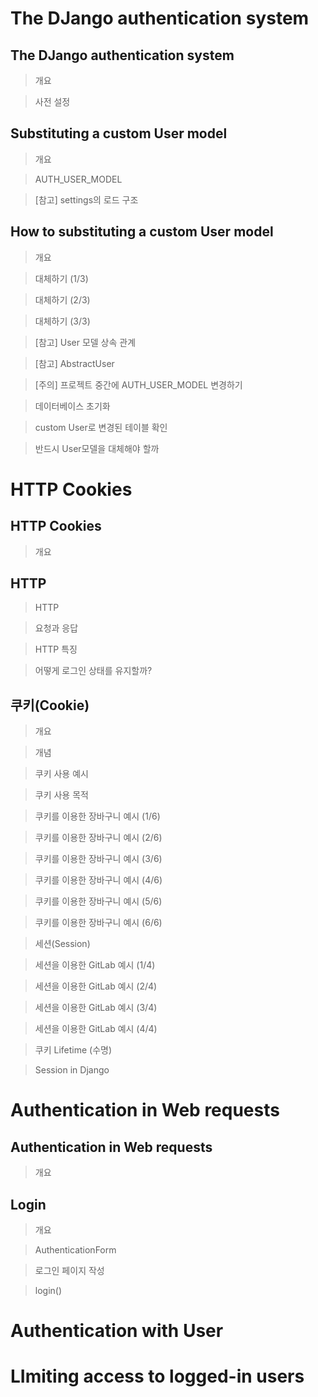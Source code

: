 # The DJango authentication system

## The DJango authentication system

> 개요

> 사전 설정

## Substituting a custom User model

> 개요

> AUTH_USER_MODEL

> [참고] settings의 로드 구조

## How to substituting a custom User model

> 개요

> 대체하기 (1/3)

> 대체하기 (2/3)

> 대체하기 (3/3)

> [참고] User 모델 상속 관계

> [참고] AbstractUser

> [주의] 프로젝트 중간에 AUTH_USER_MODEL 변경하기

> 데이터베이스 초기화

> custom User로 변경된 테이블 확인

> 반드시 User모델을 대체해야 할까

# HTTP Cookies

## HTTP Cookies

> 개요

## HTTP

> HTTP

> 요청과 응답

> HTTP 특징

> 어떻게 로그인 상태를 유지할까?

## 쿠키(Cookie)

> 개요

> 개념

> 쿠키 사용 예시

> 쿠키 사용 목적

> 쿠키를 이용한 장바구니 예시 (1/6)

> 쿠키를 이용한 장바구니 예시 (2/6)

> 쿠키를 이용한 장바구니 예시 (3/6)

> 쿠키를 이용한 장바구니 예시 (4/6)

> 쿠키를 이용한 장바구니 예시 (5/6)

> 쿠키를 이용한 장바구니 예시 (6/6)

> 세션(Session)

> 세션을 이용한 GitLab 예시 (1/4)

> 세션을 이용한 GitLab 예시 (2/4)

> 세션을 이용한 GitLab 예시 (3/4)

> 세션을 이용한 GitLab 예시 (4/4)

> 쿠키 Lifetime (수명)

> Session in Django

# Authentication in Web requests

## Authentication in Web requests

> 개요

## Login

> 개요

> AuthenticationForm

> 로그인 페이지 작성

> login()

# Authentication with User

# LImiting access to logged-in users
